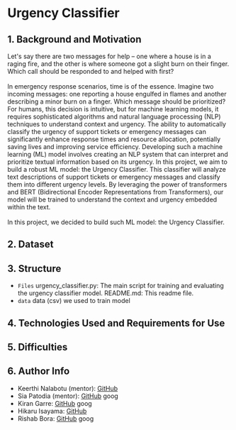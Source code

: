 # Urgency Classifier

## 1. Background and Motivation
Let's say there are two messages for help – one where a house is in a raging fire, and the other is where someone got a slight burn on their finger. Which call should be responded to and helped with first?
<br />
<br />
In emergency response scenarios, time is of the essence. Imagine two incoming messages: one reporting a house engulfed in flames and another describing a minor burn on a finger. Which message should be prioritized? For humans, this decision is intuitive, but for machine learning models, it requires sophisticated algorithms and natural language processing (NLP) techniques to understand context and urgency.
The ability to automatically classify the urgency of support tickets or emergency messages can significantly enhance response times and resource allocation, potentially saving lives and improving service efficiency. Developing such a machine learning (ML) model involves creating an NLP system that can interpret and prioritize textual information based on its urgency.
In this project, we aim to build a robust ML model: the Urgency Classifier. This classifier will analyze text descriptions of support tickets or emergency messages and classify them into different urgency levels. By leveraging the power of transformers and BERT (Bidirectional Encoder Representations from Transformers), our model will be trained to understand the context and urgency embedded within the text.
<br />
<br />
In this project, we decided to build such ML model: the Urgency Classifier.

## 2. Dataset

## 3. Structure
* `Files` urgency_classifier.py: The main script for training and evaluating the urgency classifier model. README.md: This readme file.
* `data` data (csv) we used to train model

## 4. Technologies Used and Requirements for Use


## 5. Difficulties

## 6. Author Info
- Keerthi Nalabotu (mentor): [GitHub](https://github.com/keerthinalabotu)
- Sia Patodia (mentor): [GitHub](https://www.google.com/) goog
- Kiran Garre: [GitHub](https://www.google.com/) goog
- Hikaru Isayama: [GitHub](https://github.com/SeanIsayama)
- Rishab Bora: [GitHub](https://www.google.com/) goog
